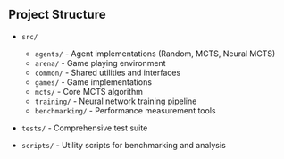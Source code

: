 ## Project Structure

- `src/`
  - `agents/` - Agent implementations (Random, MCTS, Neural MCTS)
  - `arena/` - Game playing environment
  - `common/` - Shared utilities and interfaces
  - `games/` - Game implementations
  - `mcts/` - Core MCTS algorithm
  - `training/` - Neural network training pipeline
  - `benchmarking/` - Performance measurement tools

- `tests/` - Comprehensive test suite
- `scripts/` - Utility scripts for benchmarking and analysis
